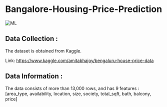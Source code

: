 # Bangalore-Housing-Price-Prediction

![ML](https://img.shields.io/badge/ML-Regression-blue.svg) 

## Data Collection :
The dataset is obtained from Kaggle. 

Link: https://www.kaggle.com/amitabhajoy/bengaluru-house-price-data

## Data Information :
The data consists of more than 13,000 rows, and has 9 features : [area_type, availability, location, size, society, total_sqft, bath, balcony, price]
